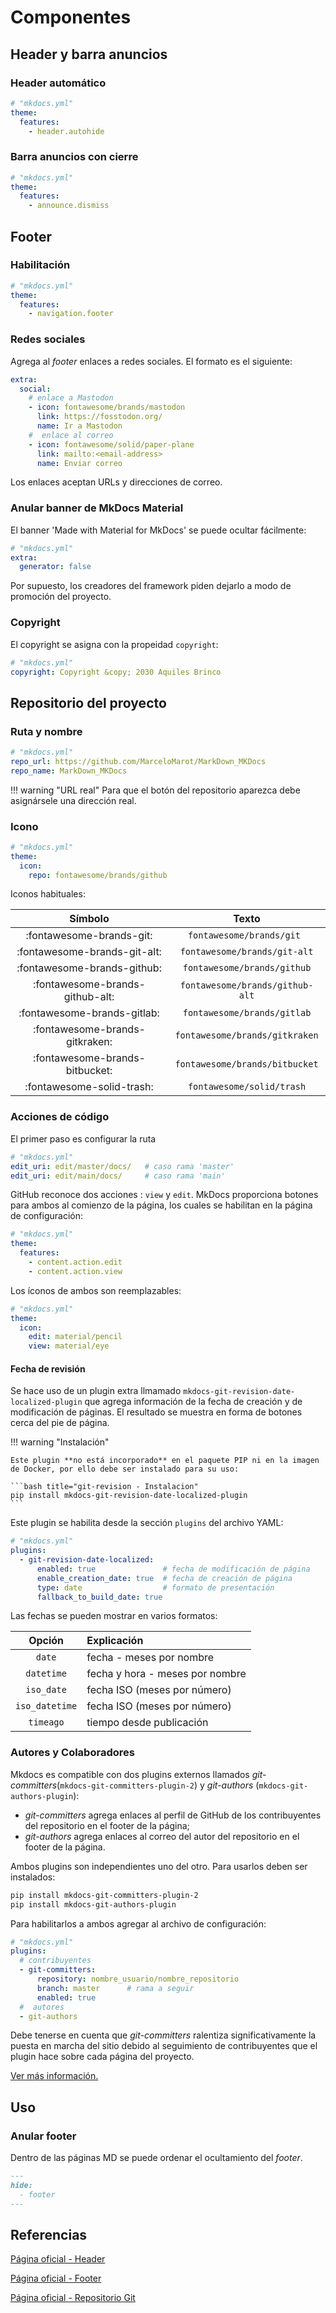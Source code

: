 
# Componentes


## Header y barra anuncios


### Header automático

``` yaml title="Header - Ocultamiento automatico"
# "mkdocs.yml"
theme:
  features:
    - header.autohide
```

### Barra anuncios con cierre

``` yaml title="Header - Cierre de anuncios"
# "mkdocs.yml"
theme:
  features:
    - announce.dismiss
```



## Footer


### Habilitación


``` yaml title="Footer - Botones navegación"
# "mkdocs.yml"
theme:
  features:
    - navigation.footer
```



### Redes sociales

Agrega al *footer* enlaces a redes sociales. El formato es el siguiente:

``` yaml title="Footer - Enlaces a redes sociales"
extra:
  social:
    # enlace a Mastodon
    - icon: fontawesome/brands/mastodon 
      link: https://fosstodon.org/
      name: Ir a Mastodon
    #  enlace al correo
    - icon: fontawesome/solid/paper-plane
      link: mailto:<email-address>
      name: Enviar correo
```

Los enlaces aceptan URLs y direcciones de correo.



### Anular banner de MkDocs Material 

El banner 'Made with Material for MkDocs' se puede ocultar fácilmente:

``` yaml title="Footer - Sin promoción"
# "mkdocs.yml"
extra:
  generator: false
```

Por supuesto, los creadores del framework piden dejarlo a modo de promoción del proyecto.



### Copyright

El copyright se asigna con la propeidad `copyright`: 

``` yaml title="Footer - Copyright"
# "mkdocs.yml"
copyright: Copyright &copy; 2030 Aquiles Brinco
```







## Repositorio del proyecto



### Ruta y nombre


``` yaml title="Repositorio - Ruta y nombre"
# "mkdocs.yml"
repo_url: https://github.com/MarceloMarot/MarkDown_MKDocs
repo_name: MarkDown_MKDocs
```


!!! warning "URL real"
    Para que el botón del repositorio aparezca debe asignársele una dirección real.

### Icono

``` yaml title="Repositorio - Icono"
# "mkdocs.yml"
theme:
  icon:
    repo: fontawesome/brands/github
```


Iconos habituales:

| Símbolo | Texto |
|:---:|:---:|
| :fontawesome-brands-git:  | `fontawesome/brands/git `      |
| :fontawesome-brands-git-alt:  | `fontawesome/brands/git-alt`   |
| :fontawesome-brands-github:  | `fontawesome/brands/github`    |
| :fontawesome-brands-github-alt:  | `fontawesome/brands/github-alt`|
| :fontawesome-brands-gitlab:   | `fontawesome/brands/gitlab`    |
| :fontawesome-brands-gitkraken:   | `fontawesome/brands/gitkraken` |
| :fontawesome-brands-bitbucket:  | `fontawesome/brands/bitbucket` |
| :fontawesome-solid-trash:   | `fontawesome/solid/trash`      |


### Acciones de código


El primer paso es configurar la ruta 


``` yaml title="Repositorio - Branch"
# "mkdocs.yml"
edit_uri: edit/master/docs/   # caso rama 'master'
edit_uri: edit/main/docs/     # caso rama 'main'
```

GitHub reconoce dos acciones : `view` y `edit`. MkDocs proporciona botones para ambos al comienzo de la página, los cuales se habilitan en la página de configuración:

``` yaml title="Repositorio - Branch"
# "mkdocs.yml"
theme:
  features:
    - content.action.edit
    - content.action.view
```

Los íconos de ambos son reemplazables:

``` yaml title="Repositorio - Iconos de acciones"
# "mkdocs.yml"
theme:
  icon:
    edit: material/pencil 
    view: material/eye
```


#### Fecha de revisión


Se hace uso de un plugin extra llmamado `mkdocs-git-revision-date-localized-plugin` que agrega información de la fecha de creación y de modificación de páginas. El resultado se muestra en forma de botones cerca del pie de página.



!!! warning "Instalación"


    Este plugin **no está incorporado** en el paquete PIP ni en la imagen de Docker, por ello debe ser instalado para su uso:

    ```bash title="git-revision - Instalacion"
    pip install mkdocs-git-revision-date-localized-plugin
    ```

    
Este plugin se habilita desde la sección `plugins` del archivo YAML:


``` yaml title="Repositorio - Iconos de acciones"
# "mkdocs.yml"
plugins:
  - git-revision-date-localized:
      enabled: true               # fecha de modificación de página
      enable_creation_date: true  # fecha de creación de página
      type: date                  # formato de presentación    
      fallback_to_build_date: true
```

Las fechas se pueden mostrar en varios formatos:

|Opción| Explicación|
|:---:|:---|
| `date`     |  fecha - meses por nombre|
| `datetime`  |fecha y hora - meses por nombre|
| `iso_date`  |fecha ISO (meses por número)|
| `iso_datetime` | fecha ISO (meses por número)|
| `timeago`      | tiempo desde publicación|



### Autores y Colaboradores


Mkdocs es compatible con dos plugins externos llamados *git-committers*(`mkdocs-git-committers-plugin-2`) y *git-authors* (`mkdocs-git-authors-plugin`):

 - *git-committers* agrega enlaces al perfil de GitHub de los contribuyentes del repositorio en el footer de la página;
 - *git-authors* agrega enlaces al correo del autor del repositorio en el footer de la página.


Ambos plugins son independientes uno del otro. Para usarlos deben ser instalados:

```bash title="Instalar plugins de autores"
pip install mkdocs-git-committers-plugin-2
pip install mkdocs-git-authors-plugin
```

Para habilitarlos a ambos agregar al archivo de configuración:


```yaml  title="Habilitar plugins de autores"
# "mkdocs.yml"
plugins:
  # contribuyentes
  - git-committers:
      repository: nombre_usuario/nombre_repositorio
      branch: master      # rama a seguir
      enabled: true
  #  autores
  - git-authors
```

Debe tenerse en cuenta que *git-committers* ralentiza significativamente la puesta en marcha del sitio debido al seguimiento de contribuyentes que el plugin hace sobre cada página del proyecto.

[Ver más información.](https://squidfunk.github.io/mkdocs-material/setup/adding-a-git-repository/#document-contributors)




## Uso


### Anular footer

Dentro de las páginas MD se puede ordenar el ocultamiento del *footer*.

```md title="Pagina actual - Excluir footer"
---
hide:
  - footer
---
```











## Referencias


[Página oficial - Header](https://squidfunk.github.io/mkdocs-material/setup/setting-up-the-header/)

[Página oficial - Footer](https://squidfunk.github.io/mkdocs-material/setup/setting-up-the-footer/)


[Página oficial - Repositorio Git](https://squidfunk.github.io/mkdocs-material/setup/adding-a-git-repository/)